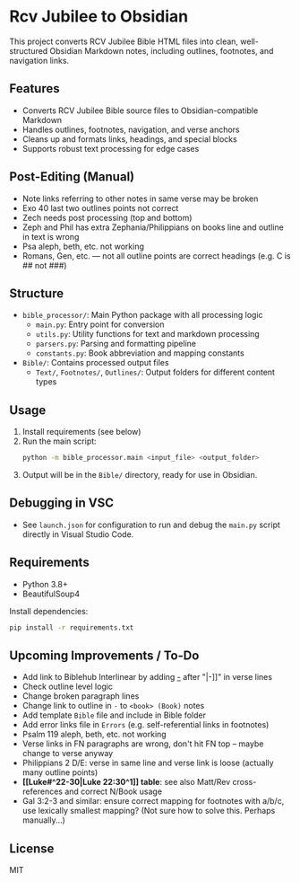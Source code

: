 # Rcv Jubilee to Obsidian

This project converts RCV Jubilee Bible HTML files into clean, well-structured Obsidian Markdown notes, including outlines, footnotes, and navigation links.

## Features

- Converts RCV Jubilee Bible source files to Obsidian-compatible Markdown
- Handles outlines, footnotes, navigation, and verse anchors
- Cleans up and formats links, headings, and special blocks
- Supports robust text processing for edge cases

## Post-Editing (Manual)

- Note links referring to other notes in same verse may be broken
- Exo 40 last two outlines points not correct
- Zech needs post processing (top and bottom)
- Zeph and Phil has extra Zephania/Philippians on books line and outline in text is wrong
- Psa aleph, beth, etc. not working
- Romans, Gen, etc. — not all outline points are correct headings (e.g. C is ## not ###)

## Structure

- `bible_processor/`: Main Python package with all processing logic
  - `main.py`: Entry point for conversion
  - `utils.py`: Utility functions for text and markdown processing
  - `parsers.py`: Parsing and formatting pipeline
  - `constants.py`: Book abbreviation and mapping constants
- `Bible/`: Contains processed output files
  - `Text/`, `Footnotes/`, `Outlines/`: Output folders for different content types

## Usage

1. Install requirements (see below)
2. Run the main script:
   ```sh
   python -m bible_processor.main <input_file> <output_folder>
   ```
3. Output will be in the `Bible/` directory, ready for use in Obsidian.

## Debugging in VSC

- See `launch.json` for configuration to run and debug the `main.py` script directly in Visual Studio Code.

## Requirements

- Python 3.8+
- BeautifulSoup4

Install dependencies:
```sh
pip install -r requirements.txt
```

## Upcoming Improvements / To-Do
- Add link to Biblehub Interlinear by adding [-](https://biblehub.com/interlinear/zephaniah/1-2.htm) after "|-]]" in verse lines
- Check outline level logic
- Change broken paragraph lines
- Change link to outline in `-` to `<book> (Book)` notes
- Add template `Bible` file and include in Bible folder
- Add error links file in `Errors` (e.g. self-referential links in footnotes)
- Psalm 119 aleph, beth, etc. not working
- Verse links in FN paragraphs are wrong, don't hit FN top – maybe change to verse anyway
- Philippians 2 D/E: verse in same line and verse link is loose (actually many outline points)
- **[[Luke#^22-30|Luke 22:30^1]]  table**: see also Matt/Rev cross-references and correct N/Book usage
- Gal 3:2-3 and similar: ensure correct mapping for footnotes with a/b/c, use lexically smallest mapping? (Not sure how to solve this. Perhaps manually...)


## License

MIT